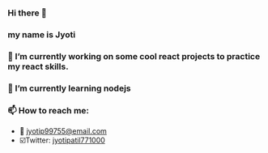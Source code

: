 ### Hi there 👋

<!--
**jyotip101/jyotip101** is a ✨ _special_ ✨ repository because its `README.md` (this file) appears on your GitHub profile.

Here are some ideas to get you started:

- 🔭 I’m currently working on ...
- 🌱 I’m currently learning ...
- 👯 I’m looking to collaborate on ...
- 🤔 I’m looking for help with ...
- 💬 Ask me about ...
- 📫 How to reach me: ...
- 😄 Pronouns: ...
- ⚡ Fun fact: ...
-->
### my name is Jyoti 

### 🔭 I’m currently working on some cool react projects to practice my react skills.

### 🌱 I’m currently learning nodejs

### 📫 How to reach me: 
- :email: jyotip99755@email.com
- ☑️Twitter: [jyotipatil771000](https://twitter.com/jyotipatil77100)
